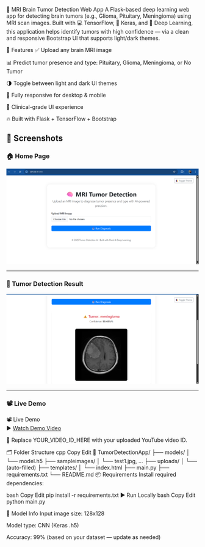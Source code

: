 🧠 MRI Brain Tumor Detection Web App
A Flask-based deep learning web app for detecting brain tumors (e.g., Glioma, Pituitary, Meningioma) using MRI scan images.
Built with 💻 TensorFlow, 🔬 Keras, and 🧪 Deep Learning, this application helps identify tumors with high confidence — via a clean and responsive Bootstrap UI that supports light/dark themes.

🚀 Features
✅ Upload any brain MRI image

📊 Predict tumor presence and type: Pituitary, Glioma, Meningioma, or No Tumor

🌗 Toggle between light and dark UI themes

📱 Fully responsive for desktop & mobile

🎨 Clinical-grade UI experience

🔥 Built with Flask + TensorFlow + Bootstrap

## 📸 Screenshots

### 🏠 Home Page
![Home Page](Screenshots/Screenshot%202025-07-02%20130917.png)

---

### 🧠 Tumor Detection Result
![Result Page](Screenshots/Screenshot%202025-07-02%20133233.png)

---  

### 📽️ Live Demo

📽️ Live Demo  
▶️ [Watch Demo Video](https://github.com/Rohit-coder01/Brain_Tumor_Detection_Using_DL/raw/main/demo/demo_video.mp4)




🔗 Replace YOUR_VIDEO_ID_HERE with your uploaded YouTube video ID.

🗂️ Folder Structure
cpp
Copy
Edit
📁 TumorDetectionApp/
├── models/
│   └── model.h5
├── sampleimages/
│   └── test1.jpg, ...
├── uploads/
│   └── (auto-filled)
├── templates/
│   └── index.html
├── main.py
├── requirements.txt
└── README.md
📦 Requirements
Install required dependencies:

bash
Copy
Edit
pip install -r requirements.txt
▶️ Run Locally
bash
Copy
Edit
python main.py


🧠 Model Info
Input image size: 128x128

Model type: CNN (Keras .h5)

Accuracy: 99% (based on your dataset — update as needed)
